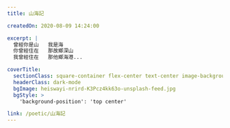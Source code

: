```yaml
---
title: 山海記

createdOn: 2020-08-09 14:24:00

excerpt: |
  曾經你是山   我是海
  你曾經住在   那故鄉深山
  我曾經住在   那他鄉海港...

coverTitle:
  sectionClass: square-container flex-center text-center image-background
  headerClass: dark-mode
  bgImage: heiswayi-nrird-K3Pcz4kk63o-unsplash-feed.jpg
  bgStyle: >
    'background-position': 'top center'

link: /poetic/山海記
---
```


